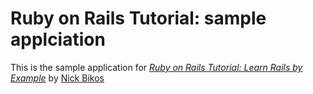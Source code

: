 # Ruby on Rails Tutorial: sample applciation

This is the sample application for
[*Ruby on Rails Tutorial: Learn Rails by
Example*](http://railstutorial.org/)
by [Nick Bikos](http://www.mbrwho.com/)

